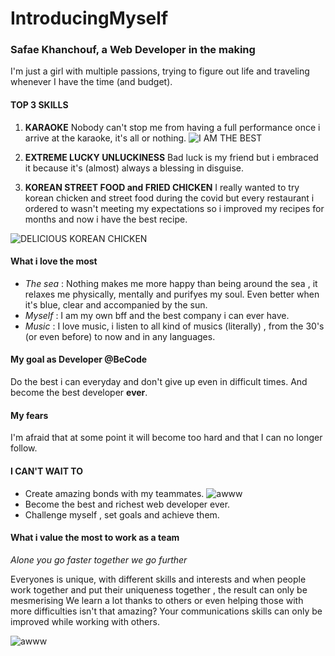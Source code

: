 # IntroducingMyself

### Safae Khanchouf, a Web Developer in the making 

I'm just a girl with multiple passions, trying to figure out life and traveling whenever I have the time (and budget).


#### TOP 3 SKILLS

1. **KARAOKE**
 Nobody can't stop me from having a full performance once i arrive at the  karaoke, it's all or nothing. 
![I AM THE BEST ](https://media.giphy.com/media/Tdqgr6bOhtLaM/giphy.gif)


 2. **EXTREME LUCKY UNLUCKINESS** 
   Bad luck is my friend but i embraced it because it's (almost) always a blessing in disguise.
   
   
3. **KOREAN STREET FOOD and FRIED CHICKEN**
 I really wanted to try korean chicken and street food  during the covid but every restaurant i ordered to wasn't meeting my expectations so i improved  my recipes for months and now i have the best recipe.
 
![DELICIOUS KOREAN CHICKEN](https://media.giphy.com/media/JTydmVWP0vrD0dAQPI/giphy.gif)


#### What i love the most

- *The sea* : Nothing makes me more happy than being around the sea , it relaxes me physically, mentally and purifyes my soul. Even better when it's blue, clear and accompanied by the sun.
- *Myself* : I am my own bff and the best company i can ever have.
-  *Music* : I love music, i listen to all kind of musics (literally) , from the 30's (or even before)  to now and in  any languages.

#### My goal as Developer @BeCode

Do the best i can everyday and don't give up even in difficult times.
And become the best developer **ever**.

#### My fears 

I'm afraid that at some point it will become too hard and that I can no longer follow.

#### I CAN'T WAIT TO 

- Create amazing bonds with my teammates.
![awww](https://media.giphy.com/media/LYJLrM8VkBmyCKOd1O/giphy.gif)
- Become the best and richest web developer ever.
-  Challenge myself , set goals and achieve them.

#### What i value the most to work as a team

*Alone you go faster together we go further*

Everyones is unique, with different skills and interests and when people work together and put their uniqueness together , the result can only be mesmerising 
We learn a lot thanks to others or even helping those with more difficulties isn't that amazing?
Your communications skills can only be improved while working with others.

![awww](https://media.giphy.com/media/m9eG1qVjvN56H0MXt8/giphy.gif)




